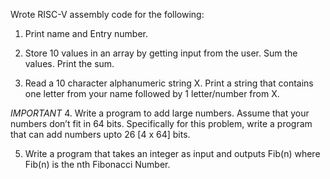 Wrote RISC-V assembly code for the following:
1. Print name and Entry number.
   
2. Store 10 values in an array by getting input from the user. Sum the values. Print the sum.

3. Read a 10 character alphanumeric string X. Print a string that contains one letter
from your name followed by 1 letter/number from X.

*IMPORTANT*
4. Write a program to add large numbers. Assume that your numbers don’t fit in 64
bits. Specifically for this problem, write a program that can add numbers upto 26
[4 x 64] bits.

5. Write a program that takes an integer as input and outputs Fib(n) where Fib(n) is
the nth Fibonacci Number.
